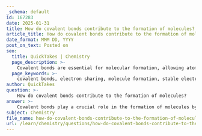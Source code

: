 ```yaml
---
_schema: default
id: 167283
date: 2025-01-31
title: How do covalent bonds contribute to the formation of molecules?
article_title: How do covalent bonds contribute to the formation of molecules?
date_format: MMM DD, YYYY
post_on_text: Posted on
seo:
  title: QuickTakes | Chemistry
  page_description: >-
    Covalent bonds are essential for molecular formation, allowing atoms to share electrons to achieve stability, leading to diverse structures with unique properties.
  page_keywords: >-
    covalent bonds, electron sharing, molecule formation, stable electronic configurations, single bonds, double bonds, triple bonds, discrete molecules, molecular structure, physical properties, polarity, electronegativity, biological systems, biomolecules
author: QuickTakes
question: >-
    How do covalent bonds contribute to the formation of molecules?
answer: >-
    Covalent bonds play a crucial role in the formation of molecules by allowing atoms to share electrons, which leads to the creation of stable electronic configurations. Here’s a detailed explanation of how covalent bonds contribute to molecular formation:\n\n### Mechanism of Covalent Bonding\n\n1. **Electron Sharing**: In covalent bonding, two or more atoms share pairs of electrons. This sharing occurs because atoms seek to fill their valence shells to achieve stability, often following the octet rule, which states that atoms are most stable when they have eight electrons in their outer shell (with some exceptions, such as hydrogen, which seeks two).\n\n2. **Types of Covalent Bonds**:\n   - **Single Bonds**: Involves the sharing of one pair of electrons (e.g., in a hydrogen molecule, H₂).\n   - **Double Bonds**: Involves the sharing of two pairs of electrons (e.g., in an oxygen molecule, O₂).\n   - **Triple Bonds**: Involves the sharing of three pairs of electrons (e.g., in nitrogen gas, N₂).\n\n### Formation of Molecules\n\n- **Discrete Molecules**: Covalent bonds typically form discrete molecules, which are distinct entities made up of specific numbers of atoms bonded together. For example, in a water molecule (H₂O), two hydrogen atoms share electrons with one oxygen atom, resulting in a bent molecular geometry.\n\n- **Molecular Structure**: The arrangement of atoms in a molecule is determined by the types of covalent bonds formed and the angles between them. This structure influences the physical and chemical properties of the substance. For instance, the bent shape of water contributes to its unique properties, such as high surface tension and solvent capabilities.\n\n### Properties of Covalent Compounds\n\n- **Varied Physical Properties**: Covalent compounds can exhibit a wide range of physical properties, including different melting and boiling points, depending on the strength of the covalent bonds and the molecular structure. Generally, they are poor conductors of electricity in their solid state.\n\n- **Polarity**: Covalent bonds can be polar or nonpolar, depending on the electronegativity of the atoms involved. In polar covalent bonds, electrons are shared unequally, leading to partial charges on the atoms, while in nonpolar covalent bonds, electrons are shared equally.\n\n### Summary\n\nCovalent bonds are fundamental to the formation of molecules, allowing for the sharing of electrons that leads to stable configurations. The nature of these bonds—whether single, double, or triple—along with the molecular structure they create, significantly influences the properties and behaviors of the resulting compounds. This ability to form diverse and complex molecules is particularly important in biological systems, where covalent bonding underlies the structure and function of essential biomolecules.
subject: Chemistry
file_name: how-do-covalent-bonds-contribute-to-the-formation-of-molecules.md
url: /learn/chemistry/questions/how-do-covalent-bonds-contribute-to-the-formation-of-molecules
---
```


&nbsp;